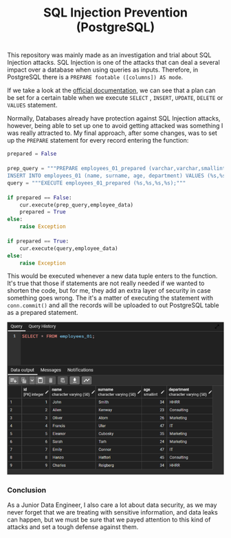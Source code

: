 <div align='center'>
    <h1>SQL Injection Prevention (PostgreSQL)<h1>
</div>

This repository was mainly made as an investigation and trial about SQL Injection attacks. SQL Injection is one of the attacks that can deal a several impact over a database when using queries as inputs. Therefore, in PostgreSQL there is a ```PREPARE footable ([columns]) AS mode```.

If we take a look at the [official documentation](https://www.postgresql.org/docs/current/sql-prepare.html), we can see that a plan can be set for a certain table when we execute ```SELECT``` , ```INSERT```, ```UPDATE```, ```DELETE``` or ```VALUES``` statement.

Normally, Databases already have protection against SQL Injection attacks, however, being able to set up one to avoid getting attacked was something I was really attracted to. My final approach, after some changes, was to set up the ```PREPARE``` statement for every record entering the function:

```Python
prepared = False

prep_query = """PREPARE employees_01_prepared (varchar,varchar,smallint,varchar) AS
INSERT INTO employees_01 (name, surname, age, department) VALUES (%s,%s,%s,%s);"""
query = """EXECUTE employees_01_prepared (%s,%s,%s,%s);"""

if prepared == False:
    cur.execute(prep_query,employee_data)
    prepared = True
else:
    raise Exception

if prepared == True:
    cur.execute(query,employee_data)
else:
    raise Exception
```

This would be executed whenever a new data tuple enters to the function. It's true that those if statements are not really needed if we wanted to shorten the code, but for me, they add an extra layer of security in case something goes wrong. The it's a matter of executing the statement with ```conn.commit()``` and all the records will be uploaded to out PostgreSQL table as a prepared statement.

![](Assets/Screenshot_16.png)

### Conclusion

As a Junior Data Engineer, I also care a lot about data security, as we may never forget that we are treating with sensitive information, and data leaks can happen, but we must be sure that we payed attention to this kind of attacks and set a tough defense against them.